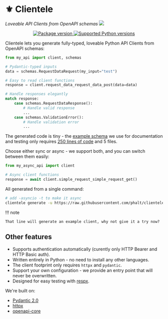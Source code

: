 <p align="center">
    <h1>⚜️ Clientele</h1>
    <em>Loveable API Clients from OpenAPI schemas</em>
    <img src="https://github.com/phalt/clientele/blob/main/docs/clientele.jpeg?raw=true">
</p>

<p align="center">
<a href="https://pypi.org/project/clientele" target="_blank">
    <img src="https://img.shields.io/pypi/v/clientele?color=%2334D058&label=pypi%20package" alt="Package version">
</a>
<a href="https://pypi.org/project/clientele" target="_blank">
    <img src="https://img.shields.io/pypi/pyversions/clientele.svg?color=%2334D058" alt="Supported Python versions">
</a>
</p>

Clientele lets you generate fully-typed, loveable Python API Clients from OpenAPI schemas:

```py
from my_api import client, schemas

# Pydantic-typed inputs
data = schemas.RequestDataRequest(my_input="test")

# Easy to read client functions
response = client.request_data_request_data_post(data=data)

# Handle responses elegantly
match response:
    case schemas.RequestDataResponse():
        # Handle valid response
        ...
    case schemas.ValidationError():
        # Handle validation error
        ...
```

The generated code is tiny - the [example schema](https://github.com/phalt/clientele/blob/0.4.4/example_openapi_specs/best.json) we use for documentation and testing only requires [250 lines of code](https://github.com/phalt/clientele/tree/0.4.4/tests/test_client) and 5 files.

Choose either sync or async - we support both, and you can switch between them easily:

```py
from my_async_api import client

# Async client functions
response = await client.simple_request_simple_request_get()
```

All generated from a single command:

```sh
# add -asyncio -t to make it async
clientele generate -u https://raw.githubusercontent.com/phalt/clientele/main/example_openapi_specs/best.json -o api_client/
```

!!! note

    That line will generate an example client, why not give it a try now?

## Other features

* Supports authentication automatically (curently only HTTP Bearer and HTTP Basic auth).
* Written entirely in Python - no need to install any other languages.
* The client footprint only requires `httpx` and `pydantic`.
* Support your own configuration - we provide an entry point that will never be overwritten.
* Designed for easy testing with [respx](https://lundberg.github.io/respx/).

We're built on:

* [Pydantic 2.0](https://docs.pydantic.dev/latest/)
* [httpx](https://www.python-httpx.org/)
* [openapi-core](https://openapi-core.readthedocs.io/en/latest/)
